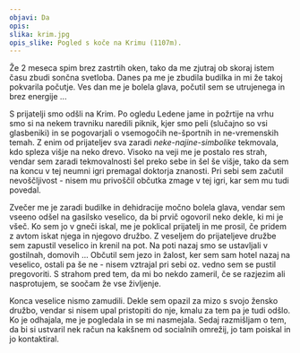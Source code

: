 ```yaml
---
objavi: Da
opis: 
slika: krim.jpg
opis_slike: Pogled s koče na Krimu (1107m).
---
```

Že 2 meseca spim brez zastrtih oken, tako da me zjutraj ob skoraj istem času zbudi sončna svetloba. Danes pa me je zbudila budilka in mi že takoj pokvarila počutje. Ves dan me je bolela glava, počutil sem se utrujenega in brez energije ...

S prijatelji smo odšli na Krim. Po ogledu Ledene jame in požrtije na vrhu smo si na nekem travniku naredili piknik, kjer smo peli (slučajno so vsi glasbeniki) in se pogovarjali o vsemogočih ne-športnih in ne-vremenskih temah. Z enim od prijateljev sva zaradi <i>neke-najine-simbolike</i> tekmovala, kdo spleza višje na neko drevo. Visoko na veji me je postalo res strah, vendar sem zaradi tekmovalnosti šel preko sebe in šel še višje, tako da sem na koncu v tej neumni igri premagal doktorja znanosti. Pri sebi sem začutil nevoščljivost - nisem mu privoščil občutka zmage v tej igri, kar sem mu tudi povedal.

Zvečer me je zaradi budilke in dehidracije močno bolela glava, vendar sem vseeno odšel na gasilsko veselico, da bi prvič ogovoril neko dekle, ki mi je všeč. Ko sem jo v gneči iskal, me je poklical prijatelj in me prosil, če pridem z avtom iskat njega in njegovo družbo. Z veseljem do prijateljeve družbe sem zapustil veselico in krenil na pot.
Na poti nazaj smo se ustavljali v gostilnah, domovih ... Občutil sem jezo in žalost, ker sem sam hotel nazaj na veselico, ostali pa še ne - nisem vztrajal pri sebi oz. vedno sem se pustil pregovoriti. S strahom pred tem, da mi bo nekdo zameril, če se razjezim ali nasprotujem, se soočam že vse življenje.

Konca veselice nismo zamudili. Dekle sem opazil za mizo s svojo žensko družbo, vendar si nisem upal pristopiti do nje, kmalu za tem pa je tudi odšlo. Ko je odhajala, me je pogledala in se mi nasmejala. Sedaj razmišljam o tem, da bi si ustvaril nek račun na kakšnem od socialnih omrežij, jo tam poiskal in jo kontaktiral.